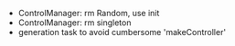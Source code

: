 - ControlManager: rm Random, use init 
- ControlManager: rm singleton 
- generation task to avoid cumbersome 'makeController'

